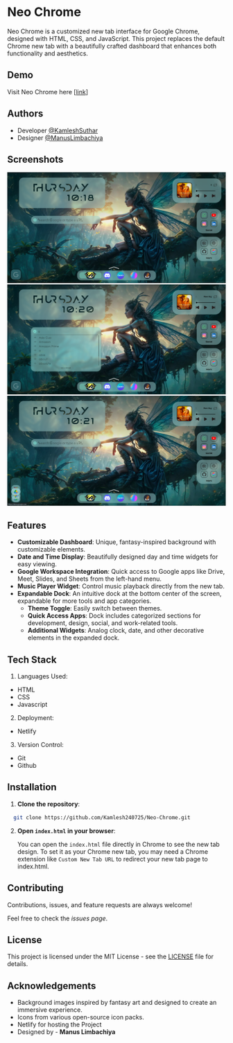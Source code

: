 
# Neo Chrome

Neo Chrome is a customized new tab interface for Google Chrome, designed with HTML, CSS, and JavaScript. This project replaces the default Chrome new tab with a beautifully crafted dashboard that enhances both functionality and aesthetics.

## Demo

Visit Neo Chrome here [[link](https://neochrome.netlify.app/)]


## Authors

- Developer [@KamleshSuthar](https://www.github.com/Kamlesh240725)
- Designer [@ManusLimbachiya](https://www.github.com/Kamlesh240725)


## Screenshots

![App Screenshot](https://github.com/Kamlesh240725/Neo-Chrome/blob/main/New-Chrome%20Assets/readme/Screenshot_1.png)
![App Screenshot](https://github.com/Kamlesh240725/Neo-Chrome/blob/main/New-Chrome%20Assets/readme/Screenshot_2.png)
![App Screenshot](https://github.com/Kamlesh240725/Neo-Chrome/blob/main/New-Chrome%20Assets/readme/Screenshot_3.png)


## Features

- **Customizable Dashboard**: Unique, fantasy-inspired background with customizable elements.
- **Date and Time Display**: Beautifully designed day and time widgets for easy viewing.
- **Google Workspace Integration**: Quick access to Google apps like Drive, Meet, Slides, and Sheets from the left-hand menu.
- **Music Player Widget**: Control music playback directly from the new tab.
- **Expandable Dock**: An intuitive dock at the bottom center of the screen, expandable for more tools and app categories.
    - **Theme Toggle**: Easily switch between themes.
    - **Quick Access Apps**: Dock includes categorized sections for     development, design, social, and work-related tools.
    - **Additional Widgets**: Analog clock, date, and other        decorative  elements in the expanded dock.

## Tech Stack

1. Languages Used: 
- HTML
- CSS
- Javascript
2. Deployment: 
- Netlify
3. Version Control: 
- Git
- Github

## Installation

1. **Clone the repository**:

```bash
  git clone https://github.com/Kamlesh240725/Neo-Chrome.git
```
2. **Open `index.html` in your browser**:

    You can open the `index.html` file directly in Chrome to see the new tab design.
    To set it as your Chrome new tab, you may need a Chrome extension like `Custom New Tab URL` to redirect your new tab page to index.html.   
## Contributing

Contributions, issues, and feature requests are always welcome!

 Feel free to check the *issues page*.
## License

This project is licensed under the MIT License - see the [LICENSE](https://choosealicense.com/licenses/mit/)
 file for details.

## Acknowledgements

 - Background images inspired by fantasy art and designed to create an immersive experience.
 - Icons from various open-source icon packs.
 - Netlify for hosting the Project
 - Designed by - **Manus Limbachiya**

